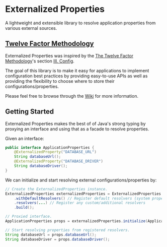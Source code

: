 # Externalized Properties
A lightweight and extensible library to resolve application properties from various external sources.


## [Twelve Factor Methodology](https://12factor.net)
Externalized Properties was inspired by the [The Twelve Factor Methodology](https://12factor.net)'s section [III. Config](https://12factor.net/config).  

The goal of this library is to make it easy for applications to implement configuration best practices by providing easy-to-use APIs as well as providing the flexibility to choose where to store their configurations/properties. 

Please feel free to browse through the [Wiki](https://github.com/jeyjeyemem/externalized-properties/wiki) for more information.

## Getting Started

Externalized Properties makes the best of of Java's strong typing by proxying an interface and using that as a facade to resolve properties.

Given an interface:
```java
public interface ApplicationProperties {
    @ExternalizedProperty("DATABASE_URL")
    String databaseUrl();
    @ExternalizedProperty("DATABASE_DRIVER")
    String databaseDriver();
}
```
We can initialize and start resolving external configurations/properties by:

```java 
// Create the ExternalizedProperties instance.
ExternalizedProperties externalizedProperties = ExternalizedProperties.builder()
    .withDefaultResolvers() // Register default resolvers (system properties + env var)
    .resolvers(...) // Register any custom/additional resolvers
    .build();

// Proxied interface.
ApplicationProperties props = externalizedProperties.initialize(ApplicationProperties.class);

// Start resolving properties from registered resolvers.
String databaseUrl = props.databaseUrl();
String databaseDriver = props.databaseDriver();
```
